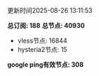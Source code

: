 更新时间2025-08-26 13:11:53

**总订阅: 188**
**总节点: 40930**
- vless节点: 16844
- hysteria2节点: 15

**google ping有效节点: 308**
